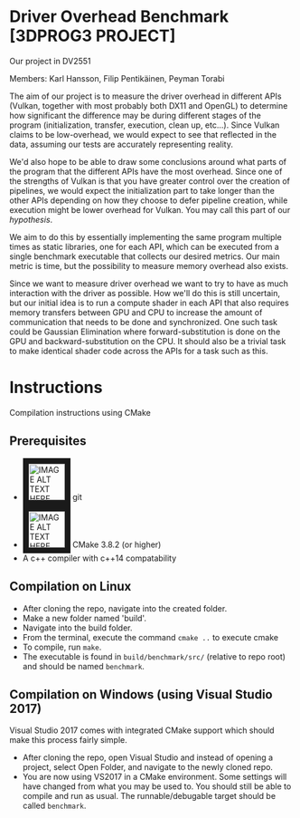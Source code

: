 # Driver Overhead Benchmark [3DPROG3 PROJECT]
Our project in DV2551

Members: Karl Hansson, Filip Pentikäinen, Peyman Torabi

The aim of our project is to measure the driver overhead in different 
APIs (Vulkan, together with most probably both DX11 and OpenGL) to determine
how significant the difference may be during different stages of the program
(initialization, transfer, execution, clean up, etc...). Since Vulkan claims
to be low-overhead, we would expect to see that reflected in the data, assuming
our tests are accurately representing reality. 

We'd also hope to be able to draw
some conclusions around what parts of the program that the different APIs
have the most overhead. Since one of the strengths of Vulkan is that you have
greater control over the creation of pipelines, we would expect the initialization part to
take longer than the other APIs depending on how they choose to defer pipeline
creation, while execution might be lower overhead for Vulkan. You may call this
part of our _hypothesis_.

We aim to do this by essentially implementing the same program multiple times as
static libraries, one for each API, which can be executed from a single benchmark
executable that collects our desired metrics. Our main metric is time, but the
possibility to measure memory overhead also exists.

Since we want to measure driver overhead we want to try to have as much interaction
with the driver as possible. How we'll do this is still uncertain, but our initial
idea is to run a compute shader in each API that also requires memory
transfers between GPU and CPU to increase the amount of communication that needs
to be done and synchronized. One such task could be Gaussian Elimination where
forward-substitution is done on the GPU and backward-substitution on the CPU. It
should also be a trivial task to make identical shader code across the APIs
for a task such as this.

# Instructions

Compilation instructions using CMake

## Prerequisites

* <img src="https://git-scm.com/images/logos/logomark-orange@2x.png" alt="IMAGE ALT TEXT HERE" width="64" height="64" border="10" /> git
* <img src="https://www.macupdate.com/images/icons256/49301.png" alt="IMAGE ALT TEXT HERE" width="64" height="64" border="10" /> CMake 3.8.2 (or higher)
* A c++ compiler with c++14 compatability

## Compilation on Linux

* After cloning the repo, navigate into the created folder.
* Make a new folder named 'build'.
* Navigate into the build folder.
* From the terminal, execute the command `cmake ..` to execute cmake
* To compile, run `make`.
* The executable is found in `build/benchmark/src/` (relative to repo root) and should be named `benchmark`.

## Compilation on Windows (using Visual Studio 2017)

Visual Studio 2017 comes with integrated CMake support which should make this process
fairly simple.

* After cloning the repo, open Visual Studio and instead of opening a project, select Open Folder, and navigate to the newly cloned repo.
* You are now using VS2017 in a CMake environment. Some settings will have changed from what you may be used to. You should still be able to compile and run as usual. The runnable/debugable target should be called `benchmark`.

